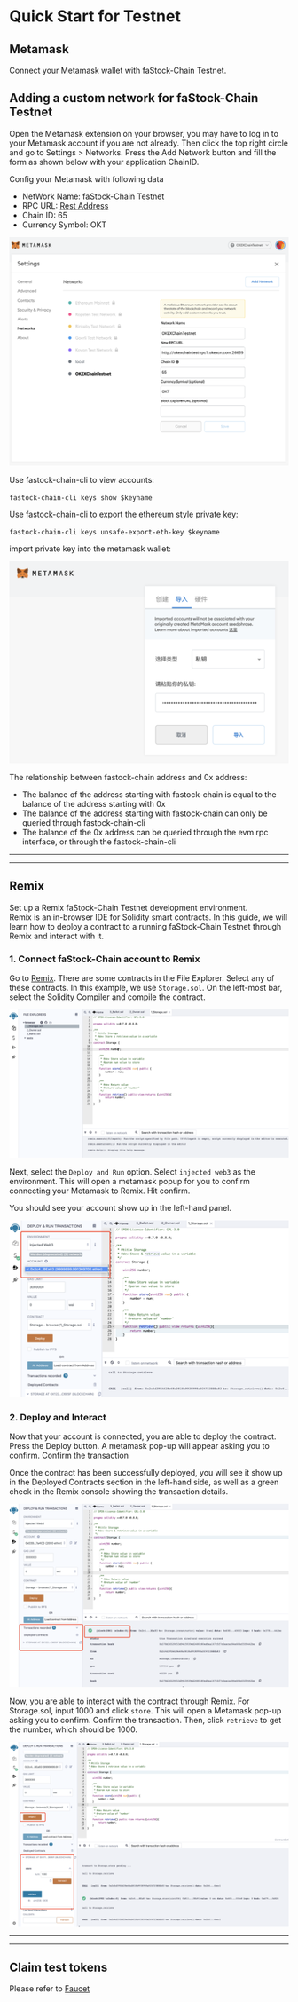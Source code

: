 # Quick Start for Testnet
## Metamask
Connect your Metamask wallet with faStock-Chain Testnet.
## Adding a custom network for faStock-Chain Testnet
Open the Metamask extension on your browser, you may have to log in to your Metamask account if you are not already. Then click the top right circle and go to Settings > Networks. Press the Add Network button and fill the form as shown below with your application ChainID.

Config your Metamask with following data   

- NetWork Name: faStock-Chain Testnet
- RPC URL: [Rest Address](blockchainDetail/rpc.html#rest-endpoint)
- Chain ID: 65
- Currency Symbol: OKT

![avatar](../img/metamask-01.jpg)

Use fastock-chain-cli to view accounts:

`fastock-chain-cli keys show $keyname`

Use fastock-chain-cli to export the ethereum style private key:

`fastock-chain-cli keys unsafe-export-eth-key $keyname`

import private key into the metamask wallet:

![avatar](../img/metamask-01-2.png)

The relationship between fastock-chain address and 0x address:

- The balance of the address starting with fastock-chain is equal to the balance of the address starting with 0x
- The balance of the address starting with fastock-chain can only be queried through fastock-chain-cli
- The balance of the 0x address can be queried through the evm rpc interface, or through the fastock-chain-cli

-------------------------------------------------------------
-------------------------------------------------------------
## Remix
Set up a Remix faStock-Chain Testnet development environment.    
Remix is an in-browser IDE for Solidity smart contracts. In this guide, we will learn how to deploy a contract to a running faStock-Chain Testnet through Remix and interact with it.   
### 1. Connect faStock-Chain account to Remix
Go to [Remix](http://remix.ethereum.org/). There are some contracts in the File Explorer. Select any of these contracts. In this example, we use `Storage.sol`. On the left-most bar, select the Solidity Compiler and compile the contract.


![avatar](../img/metamask-02.png)

Next, select the `Deploy and Run` option. Select `injected web3` as the environment. This will open a metamask popup for you to confirm connecting your Metamask to Remix. Hit confirm.

You should see your account show up in the left-hand panel.

![avatar](../img/metamask-03.png)


### 2. Deploy and Interact
Now that your account is connected, you are able to deploy the contract. Press the Deploy button. A metamask pop-up will appear asking you to confirm. Confirm the transaction   

Once the contract has been successfully deployed, you will see it show up in the Deployed Contracts section in the left-hand side, as well as a green check in the Remix console showing the transaction details.   

![avatar](../img/metamask-04.png)


Now, you are able to interact with the contract through Remix. For Storage.sol, input 1000 and click `store`. This will open a Metamask pop-up asking you to confirm. Confirm the transaction. Then, click `retrieve` to get the number, which should be 1000.

![avatar](../img/metamask-05.png)


-------------------------------------------------------------
-------------------------------------------------------------
## Claim test tokens
Please refer to [Faucet](https://www.fastock.com/drawdex)
